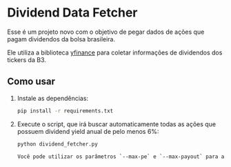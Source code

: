 # Dividend Data Fetcher

Esse é um projeto novo com o objetivo de pegar dados de ações que pagam dividendos da bolsa brasileira.

Ele utiliza a biblioteca [yfinance](https://pypi.org/project/yfinance/) para coletar informações de dividendos dos tickers da B3.

## Como usar

1. Instale as dependências:

   ```bash
   pip install -r requirements.txt
   ```

2. Execute o script, que irá buscar automaticamente todas as ações que possuem dividend yield anual de pelo menos 6%:

   ```bash
   python dividend_fetcher.py

   Você pode utilizar os parâmetros `--max-pe` e `--max-payout` para aplicar filtros adicionais de valuation e sustentabilidade dos dividendos.
   ```

